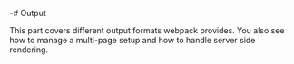 -# Output

This part covers different output formats webpack provides. You also see how to manage a multi-page setup and how to handle server side rendering.
